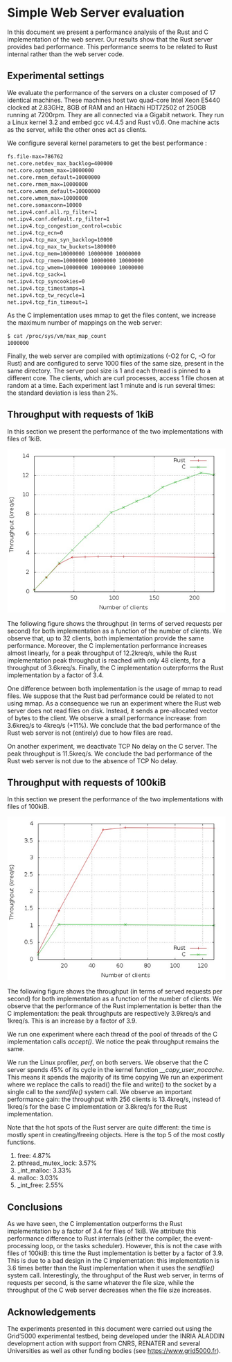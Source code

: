 Simple Web Server evaluation
============================

In this document we present a performance analysis of the Rust and C implementation of the web server. Our results show that the Rust server provides bad performance. This performance seems to be related to Rust internal rather than the web server code.

Experimental settings
---------------------

We evaluate the performance of the servers on a cluster composed of 17 identical machines. These machines host two quad-core Intel Xeon E5440 clocked at 2.83GHz, 8GB of RAM and an Hitachi HDT72502 of 250GB running at 7200rpm. They are all connected via a Gigabit network. They run a Linux kernel 3.2 and embed gcc v4.4.5 and Rust v0.6. One machine acts as the server, while the other ones act as clients.

We configure several kernel parameters to get the best performance :

    fs.file-max=786762
    net.core.netdev_max_backlog=400000
    net.core.optmem_max=10000000
    net.core.rmem_default=10000000
    net.core.rmem_max=10000000
    net.core.wmem_default=10000000
    net.core.wmem_max=10000000
    net.core.somaxconn=10000
    net.ipv4.conf.all.rp_filter=1
    net.ipv4.conf.default.rp_filter=1
    net.ipv4.tcp_congestion_control=cubic
    net.ipv4.tcp_ecn=0
    net.ipv4.tcp_max_syn_backlog=10000
    net.ipv4.tcp_max_tw_buckets=1800000
    net.ipv4.tcp_mem=10000000 10000000 10000000
    net.ipv4.tcp_rmem=10000000 10000000 10000000
    net.ipv4.tcp_wmem=10000000 10000000 10000000
    net.ipv4.tcp_sack=1
    net.ipv4.tcp_syncookies=0
    net.ipv4.tcp_timestamps=1
    net.ipv4.tcp_tw_recycle=1
    net.ipv4.tcp_fin_timeout=1

As the C implementation uses mmap to get the files content, we increase the maximum number of mappings on the web server:

    $ cat /proc/sys/vm/max_map_count 
    1000000

Finally, the web server are compiled with optimizations (-O2 for C, -O for Rust) and are configured to serve 1000 files of the same size, present in the same directory. The server pool size is 1 and each thread is pinned to a different core. The clients, which are curl processes, access 1 file chosen at random at a time. Each experiment last 1 minute and is run several times: the standard deviation is less than 2%.


Throughput with requests of 1kiB
--------------------------------

In this section we present the performance of the two implementations with files of 1kiB.

![Throughput with requests of 1kiB](plot1kiB.jpeg)

The following figure shows the throughput (in terms of served requests per second) for both implementation as a function of the number of clients.
We observe that, up to 32 clients, both implementation provide the same performance.
Moreover, the C implementation performance increases almost linearly, for a peak throughput of 12.2kreq/s, while the Rust implementation peak throughput is reached with only 48 clients, for a throughput of 3.6kreq/s.
Finally, the C implementation outerpforms the Rust implementation by a factor of 3.4.

One difference between both implementation is the usage of mmap to read files. We suppose that the Rust bad performance could be related to not using mmap. As a consequence we run an experiment where the Rust web server does not read files on disk. Instead, it sends a pre-allocated vector of bytes to the client. We observe a small performance increase: from 3.6kreq/s to 4kreq/s (+11%). We conclude that the bad performance of the Rust web server is not (entirely) due to how files are read.

On another experiment, we deactivate TCP No delay on the C server. The peak throughput is 11.5kreq/s. We conclude the bad performance of the Rust web server is not due to the absence of TCP No delay.


Throughput with requests of 100kiB
--------------------------------

In this section we present the performance of the two implementations with files of 100kiB.

![Throughput with requests of 100kiB](plot100kiB.jpeg)

The following figure shows the throughput (in terms of served requests per second) for both implementation as a function of the number of clients.
We observe that the performance of the Rust implementation is better than the C implementation: the peak throughputs are respectively 3.9kreq/s and 1kreq/s. This is an increase by a factor of 3.9.

We run one experiment where each thread of the pool of threads of the C implementation calls *accept()*. We notice the peak throughput remains the same.

We run the Linux profiler, *perf*, on both servers.
We observe that the C server spends 45% of its cycle in the kernel function *__copy_user_nocache*. This means it spends the majority of its time copying  We run an experiment where we replace the calls to read() the file and write() to the socket by a single call to the *sendfile()* system call. We observe an important performance gain: the throughput with 256 clients is 13.4kreq/s, instead of 1kreq/s for the base C implementation or 3.8kreq/s for the Rust implementation.

Note that the hot spots of the Rust server are quite different: the time is mostly spent in creating/freeing objects. Here is the top 5 of the most costly functions.

1. free: 4.87%
2. pthread_mutex_lock: 3.57%
3. _int_malloc: 3.33%
4. malloc: 3.03%
5. _int_free: 2.55%


Conclusions
-----------

As we have seen, the C implementation outperforms the Rust implementation by a factor of 3.4 for files of 1kiB. We attribute this performance difference to Rust internals (either the compiler, the event-processing loop, or the tasks scheduler).
However, this is not the case with files of 100kiB: this time the Rust implementation is better by a factor of 3.9. This is due to a bad design in the C implementation: this implementation is 3.6 times better than the Rust implementation when it uses the *sendfile()* system call.
Interestingly, the throughput of the Rust web server, in terms of requests per second, is the same whatever the file size, while the throughput of the C web server decreases when the file size increases.


Acknowledgements
----------------

The experiments presented in this document were carried out using the Grid’5000 experimental testbed, being developed under the INRIA ALADDIN development action with support from CNRS, RENATER and several Universities as well as other funding bodies (see https://www.grid5000.fr).
